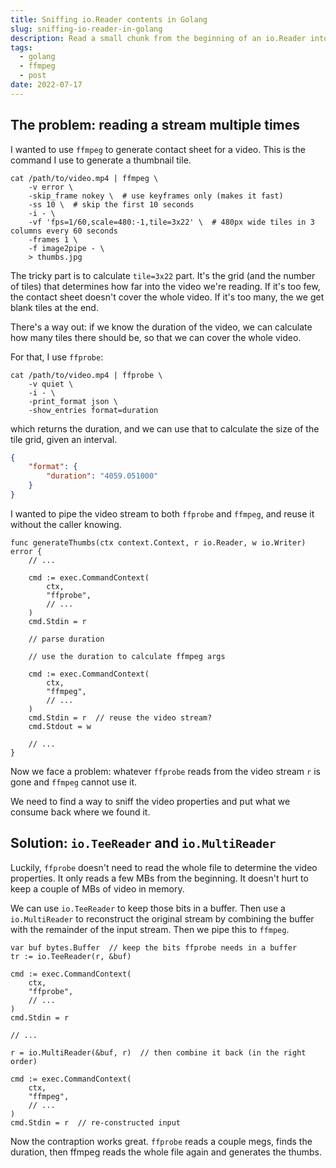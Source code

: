 ```yaml
---
title: Sniffing io.Reader contents in Golang
slug: sniffing-io-reader-in-golang
description: Read a small chunk from the beginning of an io.Reader into memory and reuse it
tags:
  - golang
  - ffmpeg
  - post
date: 2022-07-17
---
```


## The problem: reading a stream multiple times

I wanted to use `ffmpeg` to generate contact sheet for a video. This is the command I use to generate a thumbnail tile.

```shell
cat /path/to/video.mp4 | ffmpeg \
    -v error \
    -skip_frame nokey \  # use keyframes only (makes it fast)
    -ss 10 \  # skip the first 10 seconds
    -i - \
    -vf 'fps=1/60,scale=480:-1,tile=3x22' \  # 480px wide tiles in 3 columns every 60 seconds
    -frames 1 \
    -f image2pipe - \
    > thumbs.jpg
```

The tricky part is to calculate `tile=3x22` part. It's the grid (and the number of tiles) that determines how far into the video we're reading. If it's too few, the contact sheet doesn't cover the whole video. If it's too many, the we get blank tiles at the end.

There's a way out: if we know the duration of the video, we can calculate how many tiles there should be, so that we can cover the whole video.

For that, I use `ffprobe`:

```shell
cat /path/to/video.mp4 | ffprobe \
    -v quiet \
    -i - \
    -print_format json \
    -show_entries format=duration
```

which returns the duration, and we can use that to calculate the size of the tile grid, given an interval.

```json
{
    "format": {
        "duration": "4059.051000"
    }
}
```

I wanted to pipe the video stream to both `ffprobe` and `ffmpeg`, and reuse it without the caller knowing.

```golang
func generateThumbs(ctx context.Context, r io.Reader, w io.Writer) error {
    // ...

    cmd := exec.CommandContext(
        ctx,
        "ffprobe",
        // ...
    )
    cmd.Stdin = r

    // parse duration

    // use the duration to calculate ffmpeg args

    cmd := exec.CommandContext(
        ctx,
        "ffmpeg",
        // ...
    )
    cmd.Stdin = r  // reuse the video stream?
    cmd.Stdout = w

    // ...
}
```

Now we face a problem: whatever `ffprobe` reads from the video stream `r` is gone and `ffmpeg` cannot use it.

We need to find a way to sniff the video properties and put what we consume back where we found it.

## Solution: `io.TeeReader` and `io.MultiReader`

Luckily, `ffprobe` doesn't need to read the whole file to determine the video properties. It only reads a few MBs from the beginning. It doesn't hurt to keep a couple of MBs of video in memory.

We can use `io.TeeReader` to keep those bits in a buffer. Then use a `io.MultiReader` to reconstruct the original stream by combining the buffer with the remainder of the input stream.
Then we pipe this to `ffmpeg`.

```golang
var buf bytes.Buffer  // keep the bits ffprobe needs in a buffer
tr := io.TeeReader(r, &buf)

cmd := exec.CommandContext(
    ctx,
    "ffprobe",
    // ...
)
cmd.Stdin = r

// ...

r = io.MultiReader(&buf, r)  // then combine it back (in the right order)

cmd := exec.CommandContext(
    ctx,
    "ffmpeg",
    // ...
)
cmd.Stdin = r  // re-constructed input
```

Now the contraption works great. `ffprobe` reads a couple megs, finds the duration, then ffmpeg reads the whole file again and generates the thumbs.